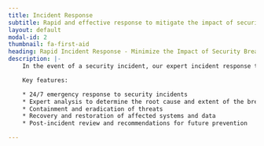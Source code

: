 ```yaml
---
title: Incident Response
subtitle: Rapid and effective response to mitigate the impact of security incidents and ensure swift recovery.
layout: default
modal-id: 2
thumbnail: fa-first-aid
heading: Rapid Incident Response - Minimize the Impact of Security Breaches
description: |-
    In the event of a security incident, our expert incident response team is ready to jump into action, providing immediate assistance to mitigate the impact and ensure swift recovery. We will work closely with your organization to identify the root cause of the incident, contain the threat, and develop a comprehensive plan for remediation and prevention.

    Key features:

    * 24/7 emergency response to security incidents  
    * Expert analysis to determine the root cause and extent of the breach  
    * Containment and eradication of threats  
    * Recovery and restoration of affected systems and data  
    * Post-incident review and recommendations for future prevention

---
```

